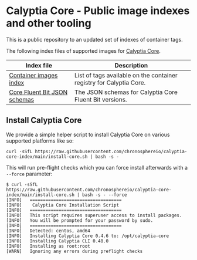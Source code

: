 # Calyptia Core - Public image indexes and other tooling

This is a public repository to an updated set of indexes of container tags.

The following index files of supported images for [Calyptia Core](https://calyptia.com/products/calyptia-core/).

| Index file                                          | Description                                                        |
|-----------------------------------------------------|--------------------------------------------------------------------|
| [Container images index](./container.index.json) | List of tags available on the container registry for Calyptia Core. |
| [Core Fluent Bit JSON schemas](./schemas/) | The JSON schemas for Calyptia Core Fluent Bit versions. |

## Install Calyptia Core

We provide a simple helper script to install Calyptia Core on various supported platforms like so:

```shell
curl -sSfL https://raw.githubusercontent.com/chronosphereio/calyptia-core-index/main/install-core.sh | bash -s -
```

This will run pre-flight checks which you can force install afterwards with a `--force` parameter:

```shell
$ curl -sSfL https://raw.githubusercontent.com/chronosphereio/calyptia-core-index/main/install-core.sh | bash -s - --force
[INFO]   =================================== 
[INFO]    Calyptia Core Installation Script  
[INFO]   =================================== 
[INFO]   This script requires superuser access to install packages. 
[INFO]   You will be prompted for your password by sudo. 
[INFO]   =================================== 
[INFO]   Detected: centos, amd64 
[INFO]   Installing Calyptia Core 0.4.6 to: /opt/calyptia-core 
[INFO]   Installing Calyptia CLI 0.48.0 
[INFO]   Installing as root:root 
[WARN]   Ignoring any errors during preflight checks 
```

